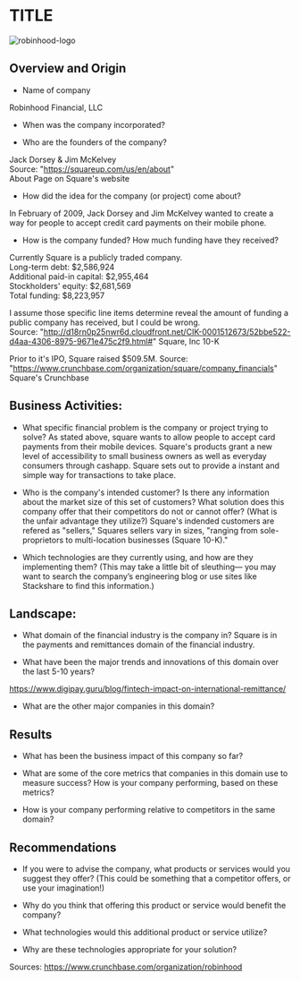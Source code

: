 # TITLE
![robinhood-logo]("images/robinhood-vector-logo.png")
## Overview and Origin

* Name of company

Robinhood Financial, LLC

* When was the company incorporated?



* Who are the founders of the company?

Jack Dorsey & Jim McKelvey  
Source: "https://squareup.com/us/en/about"  
About Page on Square's website 

* How did the idea for the company (or project) come about?

In February of 2009, Jack Dorsey and Jim McKelvey wanted to create a way for people to accept credit card payments on their mobile phone.  

* How is the company funded? How much funding have they received?

Currently Square is a publicly traded company.  
Long-term debt: $2,586,924  
Additional paid-in capital: $2,955,464  
Stockholders' equity: $2,681,569  
Total funding: $8,223,957

I assume those specific line items determine reveal the amount of funding a public company has received, but I could be wrong.  
Source: "http://d18rn0p25nwr6d.cloudfront.net/CIK-0001512673/52bbe522-d4aa-4306-8975-9671e475c2f9.html#" 
Square, Inc 10-K

Prior to it's IPO, Square raised $509.5M.
Source: "https://www.crunchbase.com/organization/square/company_financials"
Square's Crunchbase


## Business Activities:

* What specific financial problem is the company or project trying to solve?
As stated above, square wants to allow people to accept card payments from their mobile devices. Square's products grant a new level of accessibility to small business owners as well as everyday consumers through cashapp. Square sets out to provide a instant and simple way for transactions to take place.


* Who is the company's intended customer?  Is there any information about the market size of this set of customers?
What solution does this company offer that their competitors do not or cannot offer? (What is the unfair advantage they utilize?)
Square's indended customers are refered as "sellers," Squares sellers vary in sizes, "ranging from sole-proprietors to multi-location businesses (Square 10-K)." 

* Which technologies are they currently using, and how are they implementing them? (This may take a little bit of sleuthing–– you may want to search the company’s engineering blog or use sites like Stackshare to find this information.)


## Landscape:

* What domain of the financial industry is the company in?
Square is in the payments and remittances domain of the financial industry.

* What have been the major trends and innovations of this domain over the last 5-10 years?



https://www.digipay.guru/blog/fintech-impact-on-international-remittance/
* What are the other major companies in this domain?


## Results

* What has been the business impact of this company so far?

* What are some of the core metrics that companies in this domain use to measure success? How is your company performing, based on these metrics?

* How is your company performing relative to competitors in the same domain?


## Recommendations

* If you were to advise the company, what products or services would you suggest they offer? (This could be something that a competitor offers, or use your imagination!)

* Why do you think that offering this product or service would benefit the company?

* What technologies would this additional product or service utilize?

* Why are these technologies appropriate for your solution?

Sources:
https://www.crunchbase.com/organization/robinhood